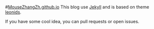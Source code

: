#[MouseZhangZh.github.io](http://MouseZhangZh.github.io/blogs/)
This blog use [Jekyll](http://jekyllrb.com) and is based on theme [leonids](https://github.com/renyuanz/leonids).

If you have some cool idea, you can pull requests or open issues.
